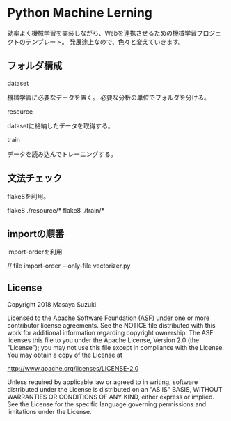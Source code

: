 
Python Machine Lerning 
===================================

効率よく機械学習を実装しながら、Webを連携させるための機械学習プロジェクトのテンプレート。
発展途上なので、色々と変えていきます。

## フォルダ構成

dataset

機械学習に必要なデータを置く。
必要な分析の単位でフォルダを分ける。

resource

datasetに格納したデータを取得する。

train

データを読み込んでトレーニングする。

## 文法チェック

flake8を利用。

flake8 ./resource/*
flake8 ./train/*

## importの順番

import-orderを利用

// file
import-order --only-file vectorizer.py



License
-------

Copyright 2018 Masaya Suzuki.

Licensed to the Apache Software Foundation (ASF) under one or more contributor
license agreements.  See the NOTICE file distributed with this work for
additional information regarding copyright ownership.  The ASF licenses this
file to you under the Apache License, Version 2.0 (the "License"); you may not
use this file except in compliance with the License.  You may obtain a copy of
the License at

http://www.apache.org/licenses/LICENSE-2.0

Unless required by applicable law or agreed to in writing, software
distributed under the License is distributed on an "AS IS" BASIS, WITHOUT
WARRANTIES OR CONDITIONS OF ANY KIND, either express or implied.  See the
License for the specific language governing permissions and limitations under
the License.
